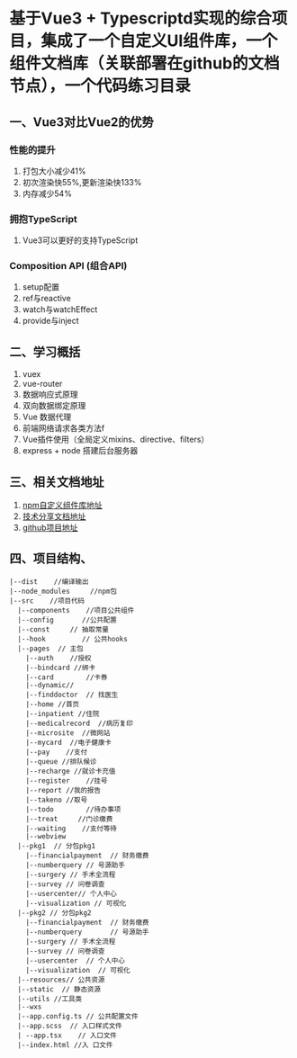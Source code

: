 # 基于Vue3 + Typescriptd实现的综合项目，集成了一个自定义UI组件库，一个组件文档库（关联部署在github的文档节点），一个代码练习目录

## 一、Vue3对比Vue2的优势
  ### 性能的提升
  1. 打包大小减少41%
  2. 初次渲染快55%,更新渲染快133%
  3. 内存减少54%

  ### 拥抱TypeScript
  1. Vue3可以更好的支持TypeScript

  ### Composition API (组合API)
  1. setup配置
  2. ref与reactive
  3. watch与watchEffect
  4. provide与inject

## 二、学习概括
1. vuex
2. vue-router
3. 数据响应式原理
4. 双向数据绑定原理
5. Vue 数据代理
6. 前端网络请求各类方法f
7. Vue插件使用（全局定义mixins、directive、filters）
8. express + node 搭建后台服务器

## 三、相关文档地址
  1. [npm自定义组件库地址](https://www.npmjs.com/package/element-pei-vue3)
  2. [技术分享文档地址](https://zhuanlan.zhihu.com/p/579606010)
  3. [github项目地址](https://github.com/peiluu/Element-PEI-Vue3)

## 四、项目结构、
```
|--dist    //编译输出
|--node_modules     //npm包
|--src    //项目代码
  |--components    //项目公共组件
  |--config       //公共配置
  |--const     // 抽取常量
  |--hook         // 公共hooks
  |--pages  // 主包
    |--auth    //授权
    |--bindcard //绑卡
    |--card        //卡券
    |--dynamic//
    |--finddoctor  // 找医生
    |--home //首页
    |--inpatient //住院
    |--medicalrecord  //病历复印
    |--microsite  //微网站
    |--mycard  //电子健康卡
    |--pay    //支付
    |--queue //排队候诊
    |--recharge //就诊卡充值
    |--register    //挂号
    |--report //我的报告
    |--takeno //取号
    |--todo        //待办事项
    |--treat     //门诊缴费
    |--waiting    //支付等待
    |--webview
  |--pkg1  // 分包pkg1
    |--financialpayment  // 财务缴费
    |--numberquery // 号源助手
    |--surgery // 手术全流程
    |--survey // 问卷调查
    |--usercenter// 个人中心
    |--visualization // 可视化
  |--pkg2 // 分包pkg2
    |--financialpayment  // 财务缴费
    |--numberquery       // 号源助手
    |--surgery // 手术全流程
    |--survey // 问卷调查
    |--usercenter  // 个人中心
    |--visualization  // 可视化
  |--resources// 公共资源
  |--static  // 静态资源
  |--utils //工具类
  |--wxs
  |--app.config.ts // 公共配置文件
  |--app.scss  // 入口样式文件
  | --app.tsx    // 入口文件
  |--index.html //入 口文件
```
